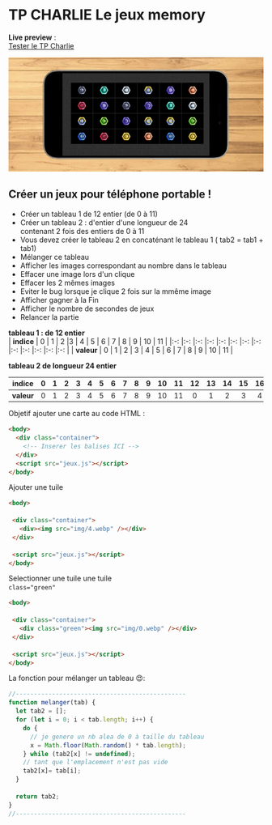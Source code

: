 # TP CHARLIE Le jeux memory
**Live preview**  :    
[Tester le TP Charlie](https://www.sevenvalley.fr/tp-javascript/tpc)  

![alt text](tpc.webp)
  
## Créer un jeux pour téléphone portable !

- Créer un tableau 1 de 12 entier (de 0 à 11)    
- Créer un tableau 2 : d'entier d'une longueur de 24   
contenant 2 fois des entiers de 0 à 11
- Vous devez créer le tableau 2 en concaténant le tableau 1 ( tab2 = tab1 + tab1)  
- Mélanger ce tableau  
- Afficher les images correspondant au nombre dans le tableau  
- Effacer une image lors d'un clique  
- Effacer les 2 mêmes images  
- Eviter le bug lorsque je clique 2 fois sur la mmême image  
- Afficher gagner à la Fin  
- Afficher le nombre de secondes de jeux  
- Relancer la partie  


**tableau 1 : de 12 entier**  
| **indice** | 0 | 1 | 2 |3 | 4 | 5 | 6 | 7 | 8 | 9 | 10 | 11 |
|:-: |:-: |:-: |:-: |:-: |:-: |:-: |:-: |:-: |:-: |:-: |:-: |:-: |
| **valeur** | 0 | 1 | 2 | 3 | 4 | 5 | 6 | 7 | 8 | 9 | 10 | 11 |  

**tableau 2 de longueur 24 entier**  

| **indice** | 0 | 1 | 2 |3 | 4 | 5 | 6 | 7 | 8 | 9 | 10 | 11 | 12 | 13 | 14 | 15 | 16 | 17 | 18 | 19 | 20 | 21 | 21 | 23 |
|:-: |:-: |:-: |:-: |:-: |:-: |:-: |:-: |:-: |:-: |:-: |:-: |:-: |:-: |:-: |:-: |:-: |:-: |:-: |:-: |:-: |:-: |:-: |:-: |:-: |
| **valeur** | 0 | 1 | 2 | 3 | 4 | 5 | 6 | 7 | 8 | 9 | 10 | 11 |  0 | 1 | 2 | 3 | 4 | 5 | 6 | 7 | 8 | 9 | 10 | 11 | 


Objetif ajouter une carte au code HTML :

```html
<body>
  <div class="container">
    <!-- Inserer les balises ICI -->
  </div>
  <script src="jeux.js"></script>
</body>
```
 Ajouter une tuile
 ```html
<body>

  <div class="container">
    <div><img src="img/4.webp" /></div>
  </div>
  
  <script src="jeux.js"></script>
</body>
```

 Selectionner une tuile une tuile  
 <code>class="green"</code>
 ```html
<body>

  <div class="container">
    <div class="green"><img src="img/0.webp" /></div>
  </div>
  
  <script src="jeux.js"></script>
</body>
```

La fonction pour mélanger un tableau :heart_eyes::
```js
//-----------------------------------------------
function melanger(tab) {
  let tab2 = [];
  for (let i = 0; i < tab.length; i++) {
    do {
      // je genere un nb alea de 0 à taille du tableau
      x = Math.floor(Math.random() * tab.length);
    } while (tab2[x] != undefined);
    // tant que l'emplacement n'est pas vide
	tab2[x]= tab[i];
  }
  
  return tab2;
}
//-----------------------------------------------
```